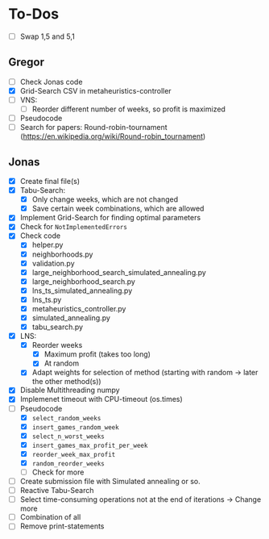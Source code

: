 # To-Dos

- [ ] Swap 1,5 and 5,1

## Gregor
- [ ] Check Jonas code
- [x] Grid-Search CSV in metaheuristics-controller
- [ ] VNS:
  - [ ] Reorder different number of weeks, so profit is maximized
- [ ] Pseudocode
- [ ] Search for papers: Round-robin-tournament (https://en.wikipedia.org/wiki/Round-robin_tournament)

## Jonas 
- [x] Create final file(s)
- [x] Tabu-Search:
  - [x] Only change weeks, which are not changed
  - [x] Save certain week combinations, which are allowed
- [x] Implement Grid-Search for finding optimal parameters
- [x] Check for `NotImplementedErrors`
- [x] Check code
  - [x] helper.py
  - [x] neighborhoods.py
  - [x] validation.py
  - [x] large_neighborhood_search_simulated_annealing.py
  - [x] large_neighborhood_search.py
  - [x] lns_ts_simulated_annealing.py
  - [x] lns_ts.py
  - [x] metaheuristics_controller.py
  - [x] simulated_annealing.py
  - [x] tabu_search.py
- [x] LNS:
  - [x] Reorder weeks
    - [x] Maximum profit (takes too long)
    - [x] At random
  - [x] Adapt weights for selection of method (starting with random -> later the other method(s))
- [x] Disable Multithreading numpy
- [x] Implemenet timeout with CPU-timeout (os.times)
- [ ] Pseudocode
  - [x] `select_random_weeks`
  - [x] `insert_games_random_week`
  - [x] `select_n_worst_weeks`
  - [x] `insert_games_max_profit_per_week`
  - [x] `reorder_week_max_profit`
  - [x] `random_reorder_weeks`
  - [ ] Check for more
- [ ] Create submission file with Simulated annealing or so.
- [ ] Reactive Tabu-Search
- [ ] Select time-consuming operations not at the end of iterations -> Change more
- [ ] Combination of all
- [ ] Remove print-statements